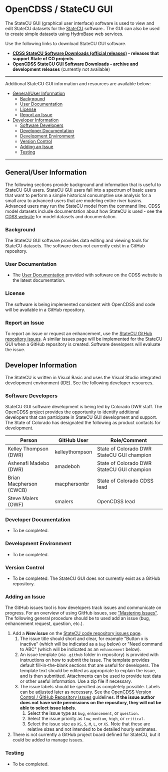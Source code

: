 # OpenCDSS / StateCU GUI #

The StateCU GUI (graphical user interface) software is used to view and edit StateCU datasets
for the [StateCU](statecu.md) software..
The GUI can also be used to create simple datasets using HydroBase web services.

Use the following links to download StateCU GUI software.

* **[CDSS StateCU Software Downloads (official releases)](https://cdss.colorado.gov/software/statecu) - releases that support State of CO projects**
* **OpenCDSS StateCU GUI Software Downloads - archive and development releases** (currently not available)

--------------

Additional StateCU GUI information and resources are available below:

* [General/User Information](#generaluser-information)
	+ [Background](#background)
	+ [User Documentation](#user-documentation)
	+ [License](#license)
	+ [Report an Issue](#report-an-issue)
* [Developer Information](#developer-information)
	+ [Software Developers](#software-developers)
	+ [Developer Documentation](#developer-documentation)
	+ [Development Environment](#development-environment)
	+ [Version Control](#version-control)
	+ [Adding an Issue](#adding-an-issue)
	+ [Testing](#testing)

------------------

## General/User Information  ##

The following sections provide background and information that is useful to StateCU GUI users.
StateCU GUI users fall into a spectrum of basic users that want to perform a simple historical consumptive
use analysis for a small area to advanced users that are modeling entire river basins.
Advanced users may run the StateCU model from the command line.
CDSS model datasets include documentation about how StateCU is used - see the
[CDSS website](https://cdss.colorado.gov/) for model datasets and documentation.

### Background ###

The StateCU GUI software provides data editing and viewing tools for StateCU datasets.
The software does not currently exist in a GitHub repository.

### User Documentation ###

* The [User Documentation](http://opencdss.state.co.us/opencdss/statecu/statecu/) provided with software on the CDSS website is the latest documentation.

### License ###

The software is being implemented consistent with OpenCDSS and code will be available in a GitHub repository.

### Report an Issue ###

To report an issue or request an enhancement,
use the [StateCU GitHub repository issues](https://github.com/OpenCDSS/cdss-app-statecu-fortran/issues).
A similar issues page will be implemented for the StateCU GUI when a GitHub repository is created.
Software developers will evaluate the issue.

## Developer Information ##

The StateCU is written in Visual Basic and uses the Visual Studio integrated development environment (IDE).
See the following developer resources.

### Software Developers ###

StateCU GUI software development is being led by Colorado DWR staff.
The OpenCDSS project provides the opportunity to identify additional developers that can
participate in StateCU GUI development and support.
The State of Colorado has designated the following as product contacts for development.

|**Person**             |**GitHub User**|**Role/Comment**|
|-----------------------|---------------|--------------------------------------------------------------------------------|
|Kelley Thompson (DWR)  |kelleythompson |State of Colorado DWR StateCU GUI champion                                      |
|Ashenafi Madebo (DWR)  |amadeboh       |State of Colorado DWR StateCU GUI champion                                      |
|Brian Macpherson (CWCB)|macphersonbr   |State of Colorado CDSS lead                                                     |
|Steve Malers (OWF)     |smalers        |OpenCDSS lead                                                                   | 

### Developer Documentation ###

* To be completed.

### Development Environment ###

* To be completed.

### Version Control ###

* To be completed.  The StateCU GUI does not currently exist as a GitHub repository.

### Adding an Issue ###

The GitHub issues tool is how developers track issues and communicate on progress.
For an overview of using GitHub issues, see ["Mastering Issues"](https://guides.github.com/features/issues/).
The following general procedure should be to used add an issue (bug, enhancement request, question, etc.).

1. Add a ***New issue*** on the [StateCU code repository issues page](https://github.com/OpenCDSS/cdss-app-statecu-fortran/issues).
	1. The issue title should short and clear, for example "Button x is inactive"
	(which will be indicated as a `bug` below) or
	"Need command to ABC" (which will be indicated as an `enhancement` below).
	2. An issue template (via `.github` folder in repository) is provided with instructions on how to submit the issue.
	The template provides default fill-in-the-blank sections that are useful for developers.
	The template text should be edited as appropriate to explain the issue, and is then submitted.
	Attachments can be used to provide test data or other useful information.  Use a zip file if necessary.
	3. The issue labels should be specified as completely possible.
	Labels can be adjusted later as necessary.
	See the [OpenCDSS Version Control / GitHub Repository Issues](version-control.md#github-repository-issues) guidelines.
	**If the issue author does not have write permissions on the repository, they will not be able to select issue labels.**
		1. Select the issue type as `bug`, `enhancement`, or `question`.
		2. Select the issue priority as `low`, `medium`, `high`, or `critical`.
		3. Select the issue size as `XS`, `S`, `M`, `L`, or `XS`.
		Note that these are relative sizes and not intended to be detailed hourly estimates.
2. There is not currently a GitHub project board defined for StateCU, but it could be added to manage issues.

### Testing ###

* To be completed.
